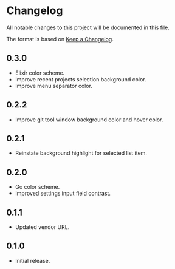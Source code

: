 # Changelog

All notable changes to this project will be documented in this file.

The format is based on [Keep a Changelog](https://keepachangelog.com/en/1.0.0/).

## 0.3.0
- Elixir color scheme.
- Improve recent projects selection background color. 
- Improve menu separator color.

## 0.2.2
- Improve git tool window background color and hover color.

## 0.2.1
- Reinstate background highlight for selected list item. 

## 0.2.0
- Go color scheme.
- Improved settings input field contrast.

## 0.1.1
- Updated vendor URL. 

## 0.1.0
- Initial release.
